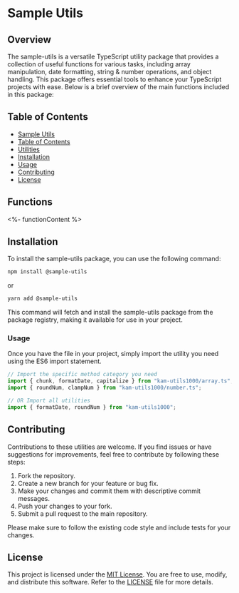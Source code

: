 # Sample Utils

## Overview

The sample-utils is a versatile TypeScript utility package that provides a collection of useful functions for various tasks, including array manipulation, date formatting, string & number operations, and object handling. This package offers essential tools to enhance your TypeScript projects with ease.
Below is a brief overview of the main functions included in this package:

## Table of Contents

- [Sample Utils](#Sample-Utils)
- [Table of Contents](#table-of-contents)
- [Utilities](#Functions)
- [Installation](#Installation)
- [Usage](#Usage)
- [Contributing](#contributing)
- [License](#license)

## Functions

<%- functionContent %>

## Installation

To install the sample-utils package, you can use the following command:

```bash
npm install @sample-utils
```

or

```bash
yarn add @sample-utils
```

This command will fetch and install the sample-utils package from the package registry, making it available for use in your project.

### Usage

Once you have the file in your project, simply import the utility you need using the ES6 import statement.

```typescript
// Import the specific method category you need
import { chunk, formatDate, capitalize } from "kam-utils1000/array.ts";
import { roundNum, clampNum } from "kam-utils1000/number.ts";

// OR Import all utilities
import { formatDate, roundNum } from "kam-utils1000";
```

## Contributing

Contributions to these utilities are welcome. If you find issues or have suggestions for improvements, feel free to contribute by following these steps:

1. Fork the repository.
2. Create a new branch for your feature or bug fix.
3. Make your changes and commit them with descriptive commit messages.
4. Push your changes to your fork.
5. Submit a pull request to the main repository.

Please make sure to follow the existing code style and include tests for your changes.

## License

This project is licensed under the [MIT License](LICENSE). You are free to use, modify, and distribute this software. Refer to the [LICENSE](LICENSE) file for more details.
